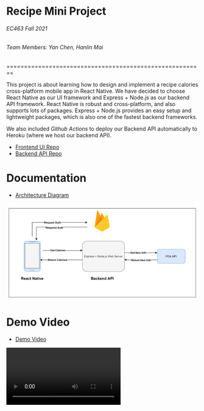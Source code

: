 # **Recipe Mini Project**

###### EC463 Fall 2021

###### Team Members: Yan Chen, Hanlin Mai


========================================================

This project is about learning how to design and implement a recipe calories cross-platform mobile app in React Native. We have decided to choose React Native as our UI framework and Express + Node.js as our backend API framework. React Native is robust and cross-platform, and also supports lots of packages. Express + Node.js provides an easy setup and lightweight packages, which is also one of the fastest backend frameworks.

We also included *Github Actions* to deploy our Backend API automatically to Heroku (where we host our backend API).

* [Frontend UI Repo](https://github.com/yanchen01/recipe-mini-project-ui)
* [Backend API Repo](https://github.com/yanchen01/recipe-mini-project-api)

# Documentation
* [Architecture Diagram](architecture_diagram.png)
<img src="architecture_diagram.png">

# Demo Video
* [Demo Video](Demo_Video.mp4)
<video src="Demo_Video.mp4">

# Description of Home.js
const Container: This is the container for the whole user interface.
const RecipeContainer: This is the container for the receipt, which is right in the center of the APP.
const WelcomeText: This is the text of “Welcome, user!”.
const RecipeText: This contains the name of the recipe.
const Home: This contains the main frame of the architecture.

It will return the layout of our home screen.

